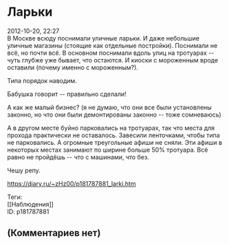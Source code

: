 Ларьки
======

  
2012-10-20, 22:27  
 В Москве всюду поснимали уличные ларьки. И даже небольшие уличные магазины (стоящие как отдельные постройки). Поснимали не всё, но почти всё. В основном поснимали вдоль улиц на тротуарах -- чуть глубже уже бывает, что остаются. И киоски с мороженным вроде оставили (почему именно с мороженным?).   
   
 Типа порядок наводим.   
   
 Бабушка говорит -- правильно сделали!   
   
 А как же малый бизнес? (я не думаю, что они все были установлены законно, но что они были демонтированы законно -- тоже сомневаюсь)   
   
 А в другом месте буйно парковались на тротуарах, так что места для прохода практически не оставалось. Завесили ленточками, чтобы типа не парковались. А огромные треугольные афиши не сняли. Эти афиши в некоторых местах занимают по ширине больше 50% тротуара. Всё равно не пройдёшь -- что с машинами, что без.   
   
 Чешу репу.   
  
<https://diary.ru/~zHz00/p181787881_larki.htm>  
  
Теги:  
[[Наблюдения]]  
ID: p181787881  


(Комментариев нет)
------------------